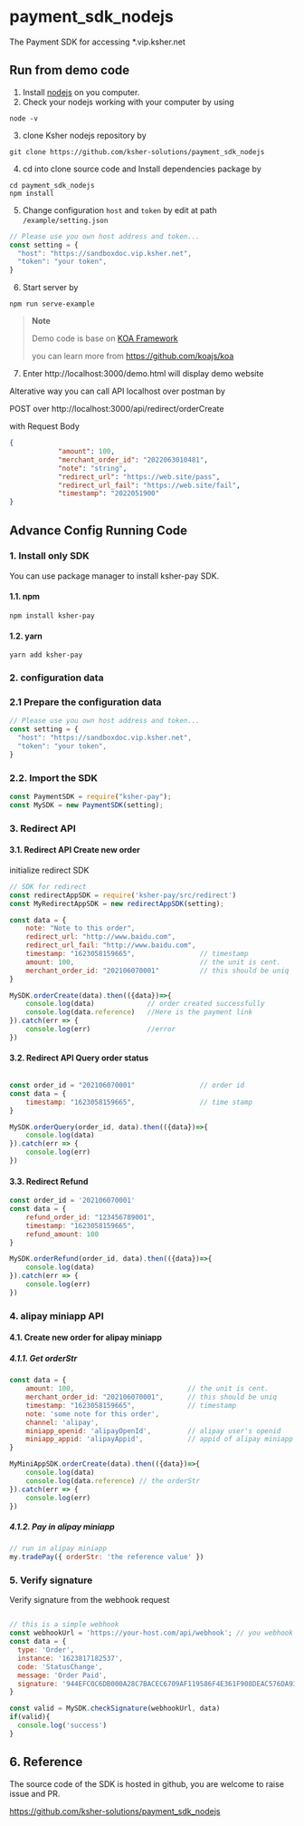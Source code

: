 # payment_sdk_nodejs
The Payment SDK for accessing *.vip.ksher.net


## Run from demo code

1. Install [nodejs](https://nodejs.org) on you computer.
2. Check your nodejs working with your computer by using
```shell
node -v
```
3. clone Ksher nodejs repository by
```shell
git clone https://github.com/ksher-solutions/payment_sdk_nodejs
```
4. cd into clone source code and Install dependencies package by
```shell
cd payment_sdk_nodejs
npm install
```
5. Change configuration `host` and `token` by edit at path `/example/setting.json`
```javascript
// Please use you own host address and token...
const setting = {
  "host": "https://sandboxdoc.vip.ksher.net",
  "token": "your token",
}
```
6. Start server by
```shell
npm run serve-example
```

> **Note**
> 
> Demo code is base on [KOA Framework](https://koajs.com/)
> 
> you can learn more from https://github.com/koajs/koa

7. Enter http://localhost:3000/demo.html will display demo website


Alterative way you can call API localhost over postman by

POST over http://localhost:3000/api/redirect/orderCreate

with Request Body
```json
{
            "amount": 100,
            "merchant_order_id": "2022063010481",
            "note": "string",
            "redirect_url": "https://web.site/pass",
            "redirect_url_fail": "https://web.site/fail",
            "timestamp": "2022051900"
}
```

## Advance Config Running Code

### 1. Install only SDK

You can use package manager to install ksher-pay SDK.

#### 1.1. npm

```shell
npm install ksher-pay
```

#### 1.2. yarn

```shell
yarn add ksher-pay
```

### 2. configuration data

### 2.1 Prepare the configuration data

```javascript
// Please use you own host address and token...
const setting = {
  "host": "https://sandboxdoc.vip.ksher.net",
  "token": "your token",
}
```

### 2.2. Import the SDK

```javascript
const PaymentSDK = require("ksher-pay");
const MySDK = new PaymentSDK(setting);
```

### 3. Redirect API
#### 3.1. Redirect API Create new order

initialize redirect SDK

```javascript
// SDK for redirect
const redirectAppSDK = require('ksher-pay/src/redirect')
const MyRedirectAppSDK = new redirectAppSDK(setting);
```

```javascript
const data = {
	note: "Note to this order",
	redirect_url: "http://www.baidu.com",      
	redirect_url_fail: "http://www.baidu.com", 
	timestamp: "1623058159665", 			   // timestamp
    amount: 100, 						       // the unit is cent.
	merchant_order_id: "202106070001"          // this should be uniq 
}

MySDK.orderCreate(data).then(({data})=>{
	console.log(data)             // order created successfully
	console.log(data.reference)   //Here is the payment link
}).catch(err => {
    console.log(err)              //error
})
```

#### 3.2. Redirect API Query order status

```javascript

const order_id = "202106070001"                // order id
const data = {
	timestamp: "1623058159665", 			   // time stamp
}

MySDK.orderQuery(order_id, data).then(({data})=>{
	console.log(data)
}).catch(err => {
    console.log(err)
})
```

#### 3.3. Redirect Refund

```javascript
const order_id = '202106070001'
const data = {
	refund_order_id: "123456789001",		   
	timestamp: "1623058159665", 			   
	refund_amount: 100						  
}

MySDK.orderRefund(order_id, data).then(({data})=>{
	console.log(data)
}).catch(err => {
    console.log(err)
})
```

### 4. alipay miniapp API

#### 4.1. Create new order for alipay miniapp

##### 4.1.1. Get orderStr
```javascript
const data = {
	amount: 100, 							// the unit is cent.
	merchant_order_id: "202106070001",		// this should be uniq 
	timestamp: "1623058159665", 			// timestamp
	note: 'some note for this order',	
	channel: 'alipay',					
	miniapp_openid: 'alipayOpenId',			// alipay user's openid
	miniapp_appid: 'alipayAppid',			// appid of alipay miniapp
}

MyMiniAppSDK.orderCreate(data).then(({data})=>{
	console.log(data)
	console.log(data.reference) // the orderStr
}).catch(err => {
    console.log(err)
})
```

##### 4.1.2.  Pay in alipay miniapp
```javascript
// run in alipay miniapp
my.tradePay({ orderStr: 'the reference value' })
```

### 5. Verify signature

Verify signature from the webhook request

```javascript

// this is a simple webhook
const webhookUrl = 'https://your-host.com/api/webhook'; // you webhook url
const data = {
  type: 'Order',
  instance: '1623817182537',
  code: 'StatusChange',
  message: 'Order Paid',
  signature: '944EFC0C6DB000A28C7BACEC6709AF119586F4E361F908DEAC576DA937A6F746'
}

const valid = MySDK.checkSignature(webhookUrl, data)
if(valid){
  console.log('success')
}
```

## 6. Reference

The source code of the SDK is hosted in github, you are welcome to raise issue and PR.

https://github.com/ksher-solutions/payment_sdk_nodejs
